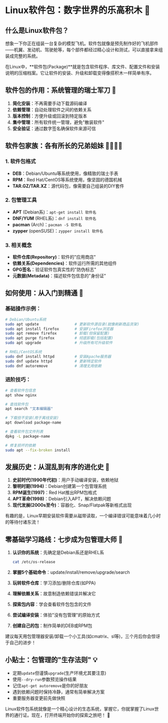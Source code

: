 
# Linux软件包：数字世界的乐高积木 🧩

## 什么是Linux软件包？

想象一下你正在组装一台复杂的模型飞机。软件包就像是预先制作好的飞机部件——机翼、发动机、驾驶舱等，每个部件都经过精心设计和测试，可以直接拿来组装成完整的系统。

在Linux中，**软件包(Package)**就是包含软件程序、库文件、配置文件和安装说明的压缩档案。它让软件的安装、升级和卸载变得像搭积木一样简单有序。

## 软件包的作用：系统管理的瑞士军刀 🔧

1. **简化安装**：不再需要手动下载源码编译
2. **依赖管理**：自动处理软件之间的依赖关系
3. **版本控制**：方便升级或回滚到特定版本
4. **集中管理**：所有软件统一管理，避免"散装软件"
5. **安全验证**：通过数字签名确保软件来源可信

## 软件包家族：各有所长的兄弟姐妹 👨👩👧👦

### 1. 软件包格式
- **DEB**：Debian/Ubuntu等系统使用，像精致的瑞士手表
- **RPM**：Red Hat/CentOS等系统使用，像坚固的德国机械
- **TAR.GZ/TAR.XZ**：源代码包，像需要自己组装的DIY套件

### 2. 包管理工具
- **APT** (Debian系)：`apt-get install 软件名`
- **DNF/YUM** (RHEL系)：`dnf install 软件名`
- **pacman** (Arch)：`pacman -S 软件名`
- **zypper** (openSUSE)：`zypper install 软件名`

### 3. 相关概念
- **软件仓库(Repository)**：软件的"应用商店"
- **依赖关系(Dependencies)**：软件运行所需的其他组件
- **GPG签名**：验证软件包真实性的"防伪标志"
- **元数据(Metadata)**：描述软件包信息的"身份证"

## 如何使用：从入门到精通 🚀

### 基础操作示例：

```bash
# Debian/Ubuntu系统
sudo apt update                # 更新软件源目录(就像刷新商品货架)
sudo apt install firefox       # 安装Firefox浏览器
sudo apt remove firefox        # 卸载(但保留配置)
sudo apt purge firefox         # 彻底卸载(包括配置)
sudo apt upgrade               # 升级所有可升级软件

# RHEL/CentOS系统
sudo dnf install httpd         # 安装Apache服务器
sudo dnf update httpd          # 更新特定软件
sudo dnf autoremove            # 清理无用依赖
```

### 进阶技巧：
```bash
# 查看软件包信息
apt show nginx

# 查找软件包
apt search "文本编辑器"

# 下载但不安装(用于离线安装)
apt download package-name

# 查看软件包文件列表
dpkg -L package-name

# 修复损坏的依赖
sudo apt --fix-broken install
```

## 发展历史：从混乱到有序的进化史 📜

1. **史前时代(1990年代初)**：用户手动编译安装，依赖地狱
2. **黎明时期(1994)**：Debian创建第一个包管理系统
3. **RPM诞生(1997)**：Red Hat推出RPM包格式
4. **APT革命(1998)**：Debian引入APT，解决依赖问题
5. **现代发展(2000s至今)**：容器化、Snap/Flatpak等新格式出现

有趣的是，Linux早期安装软件需要从磁带读取，一个编译错误可能意味着几小时的等待付诸东流！

## 零基础学习路线：七步成为包管理大师 🧗

1. **认识你的系统**：先确定是Debian系还是RHEL系
   ```bash
   cat /etc/os-release
   ```

2. **掌握5个基础命令**：update/install/remove/upgrade/search

3. **玩转软件仓库**：学习添加/删除仓库(如PPA)

4. **理解依赖关系**：故意制造依赖错误并解决它

5. **探索包内容**：学会查看软件包包含的文件

6. **尝试编译安装**：体验"没有包管理"的原始方式

7. **创建自己的包**：制作简单的DEB或RPM包

建议每天用包管理器安装/卸载一个小工具(如cmatrix、sl等)，三个月后你会惊讶于自己的进步！

## 小贴士：包管理的"生存法则" 💡

- 定期`update`但谨慎`upgrade`(生产环境尤其要注意)
- 使用`--dry-run`参数预览操作结果
- 记住`apt-get autoremove`是你的好朋友
- 遇到依赖问题时保持冷静，通常有简单解决方案
- 重要服务器变更前先做快照

Linux软件包系统就像是一个精心设计的生态系统，掌握它，你就掌握了Linux世界的通行证。现在，打开终端开始你的探索之旅吧！ 🎉